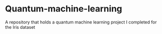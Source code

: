 # Quantum-machine-learning
A repository that holds a quantum machine learning project I completed for the Iris dataset
